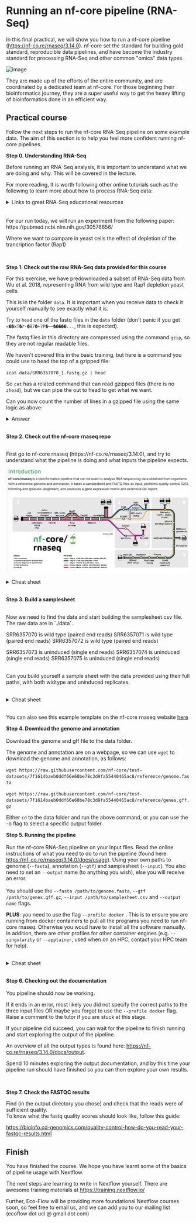 # Running an nf-core pipeline (RNA-Seq)

In this final practical, we will show you how to run a nf-core pipeline (https://nf-co.re/rnaseq/3.14.0). nf-core set the standard for building gold standard, reproducible data pipelines, and have become the industry standard for processing RNA-Seq and other common "omics" data types.

![image](https://github.com/Eco-Flow/training/assets/9978862/cdb59557-128d-48f8-8df1-0a6b548f89e9)

They are made up of the efforts of the entire community, and are coordinated by a dedicated team at nf-core. For those beginning their bioinformatics journey, they are a super useful way to get the heavy lifting of bioinformatics done in an efficient way.

## Practical course

Follow the next steps to run the nf-core RNA-Seq pipeline on some example data. The aim of this section is to help you feel more confident running nf-core pipelines.

**Step 0. Understanding RNA-Seq**

Before running an RNA-Seq analysis, it is important to understand what we are doing and why. This will be covered in the lecture.

For more reading, It is worth following other online tutorials such as the following to learn more about how to process RNA-Seq data:


<details>
<summary>Links to great RNA-Seq educational resources</summary>
<br/>
https://www.azenta.com/blog/quick-start-guide-rna-seq-data-analysis#step1
<br/>
https://bioinformatics-core-shared-training.github.io/RNAseq-R/
<br/>
https://learn.gencore.bio.nyu.edu/rna-seq-analysis/
<br/>
</details>
<br/>
<br/>
For our run today, we will run an experiment from the following paper:
https://pubmed.ncbi.nlm.nih.gov/30576656/

Where we want to compare in yeast cells the effect of depletion of the trancription factor (Rap1)

<br/>


**Step 1. Check out the raw RNA-Seq data provided for this course**

For this exercise, we have predownloaded a subset of RNA-Seq data from Wu et al. 2018, representing RNA from wild type and Rap1 depletion yeast cells.

This is in the folder `data`. It is important when you receive data to check it yourself manually to see exactly what it is.

Try to `head` one of the fastq files in the `data` folder (don't panic if you get `<��xT�r-�B7�+7P�~~�����...`, this is expected).

The fastq files in this directory are compressed using the command `gzip`, so they are not regular readable files.

We haven't covered this in the basic training, but here is a command you could use to head the top of a gzipped file:

`zcat data/SRR6357070_1.fastq.gz | head`

So `cat` has a related command that can read gzipped files (there is no `zhead`), but we can pipe the out to head to get what we want.

Can you now count the number of lines in a gzipped file using the same logic as above:

<details>
<summary>Answer</summary>
<br/>

`zcat data/SRR6357070_1.fastq.gz | wc -l`

or

`zcat data/SRR6357070_1.fastq.gz | wc`
</details>
<br/>

**Step 2. Check out the nf-core rnaseq repo**

<br/>
First go to nf-core rnaseq (https://nf-co.re/rnaseq/3.14.0), and try to understand what the pipeline is doing and what inputs the pipeline expects.

![nf-core rnaseq](./img/image.png)

<details>
<summary>Cheat sheet</summary>
<br/>
Hopefully you found that you require:
  
* a genome (in fasta) 

* an annotation (in gtf or gff3)

* an input samplesheet that contains links to the raw RNA-Seq fastq data
</details>
<br/>


**Step 3. Build a samplesheet**

<br/>
Now we need to find the data and start building the samplesheet.csv file. The raw data are in `./data`.

SRR6357070 is wild type (paired end reads)
SRR6357071 is wild type (paired end reads)
SRR6357072 is wild type (paired end reads)

SRR6357073 is uninduced (single end reads)
SRR6357074 is uninduced (single end reads)
SRR6357075 is uninduced (single end reads)

<br/>Can you build yourself a sample sheet with the data provided using their full paths, with both widtype and uninduced replicates.
<br/>
<br/>
<details>
<summary>Cheat sheet</summary>
<br/>
sample,fastq_1,fastq_2,strandedness
CONTROL_REP1,/workspace/gitpod/eco-flow-training/data/AEG588A1_S1_L002_R1_001.fastq.gz,/workspace/gitpod/eco-flow-training/data/AEG588A1_S1_L002_R2_001.fastq.gz,auto
CONTROL_REP1,/workspace/gitpod/eco-flow-training/data/AEG588A1_S1_L003_R1_001.fastq.gz,/workspace/gitpod/eco-flow-training/data/AEG588A1_S1_L003_R2_001.fastq.gz,auto
CONTROL_REP1,/workspace/gitpod/eco-flow-training/data/AEG588A1_S1_L004_R1_001.fastq.gz,/workspace/gitpod/eco-flow-training/data/AEG588A1_S1_L004_R2_001.fastq.gz,auto
<br/>
<br/>
A sample sheet will contain a sample name, followed by the forward reads (normally R1), followed by the reverse reads (normally R2, if you have them), followed by the strand information (if you want the pipeline to calculate this for you, you use auto, else you write un-stranded, forward or reverse).
</details>
<br/>

You can also see this example template on the nf-core rnaseq website [here](https://raw.githubusercontent.com/nf-core/test-datasets/7f1614baeb0ddf66e60be78c3d9fa55440465ac8/samplesheet/v3.10/samplesheet_test.csv)



**Step 4. Download the genome and annotation**
<br/>
<br/>
Download the genome and gff file to the data folder.

The genome and annotation are on a webpage, so we can use `wget` to download the genome and annotation, as follows:

`wget https://raw.githubusercontent.com/nf-core/test-datasets/7f1614baeb0ddf66e60be78c3d9fa55440465ac8/reference/genome.fasta`
<br/>

`wget https://raw.githubusercontent.com/nf-core/test-datasets/7f1614baeb0ddf66e60be78c3d9fa55440465ac8/reference/genes.gff.gz`

Either `cd` to the data folder and run the above command, or you can use the -o flag to select a specific output folder.

**Step 5. Running the pipeline**
<br/>
<br/>
Run the nf-core RNA-Seq pipeline on your input files. Read the online instructions of what you need to do to run the pipeline (found here: https://nf-co.re/rnaseq/3.14.0/docs/usage). Using your own paths to genome (`--fasta`), annotation (`--gtf`) and samplesheet (`--input`). You also need to set an `--output` name (to anything you wish), else you will receive an error.
<br/>
<br/>
You should use the `--fasta /path/to/genome.fasta`,  `--gtf /path/to/genes.gff.gz`, `--input /path/to/samplesheet.csv` and `--output name` flags.

**PLUS**: you need to use the flag `--profile docker` . This is to ensure you are running from docker containers to pull all the programs you need to run nf-core rnaseq. Otherwise you woud have to install all the software manually. In addition, there are other profiles for other container engines (e.g. `--singularity` or `--apptainer`, used when on an HPC, contact your HPC team for help).
<br/>
<br/>
<details>
<summary>Cheat sheet</summary>
<br/>
You command should look like:

`nextflow run nf-core/rnaseq` <br/>
--input /workspace/training/eco-flow-training/mysamplesheet \`<br/>`--gtf /workspace/training/eco-flow-training/annotation.gtf \`<br/>`--fasta /workspace/training/eco-flow-training/genome.fasta\`<br/>`--output my_results` 
</details>
<br/>

**Step 6. Checking out the documentation**
<br/>
<br/>
You pipeline should now be working.
<br/>

If it ends in an error, most likely you did not specify the correct paths to the three input files OR maybe you forgot to use the `--profile docker` flag. Raise a comment to the tutor if you are stuck at this stage. 
<br/>

If your pipeline did succeed, you can wait for the pipeline to finish running and start exploring the output of the pipeline.

An overview of all the output types is found here: https://nf-co.re/rnaseq/3.14.0/docs/output. 

Spend 10 minutes exploring the output documentation, and by this time your pipeline run should have finished so you can then explore your own results. 

<br/>

**Step 7. Check the FASTQC results**

Find (in the output directory you chose) and check that the reads were of sufficient quality.
<br/>
To know what the fastq quality scores should look like, follow this guide:

https://bioinfo.cd-genomics.com/quality-control-how-do-you-read-your-fastqc-results.html


## Finish

You have finished the course. We hope you have learnt some of the basics of pipeline usage with Nextflow. 

The next steps are learning to write in Nextflow yourself. There are awesome training materials at https://training.nextflow.io/

Further, Eco-Flow will be providing more foundational Nextflow courses soon, so feel free to email us, and we can add you to our mailing list (ecoflow dot ucl @ gmail dot com)